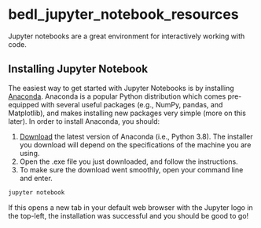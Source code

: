 # bedl_jupyter_notebook_resources

Jupyter notebooks are a great environment for interactively working with code.

## Installing Jupyter Notebook 
The easiest way to get started with Jupyter Notebooks is by installing [Anaconda](https://www.anaconda.com/products/individual#Downloads). Anaconda is a popular Python distribution which comes pre-equipped with several useful packages (e.g.,  NumPy, pandas, and Matplotlib), and makes installing new packages very simple (more on this later). In order to install Anaconda, you should:

1. [Download](https://www.anaconda.com/products/individual#Downloads) the latest version of Anaconda (i.e., Python 3.8). The installer you download will depend on the specifications of the machine you are using.
2. Open the .exe file you just downloaded, and follow the instructions.
3. To make sure the download went smoothly, open your command line and enter.

```bash
jupyter notebook
```
If this opens a new tab in your default web browser with the Jupyter logo in the top-left, the installation was successful and you should be good to go!

